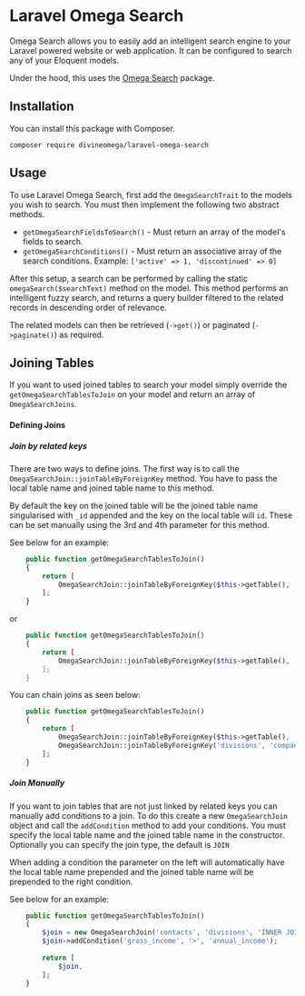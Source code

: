 # Laravel Omega Search

Omega Search allows you to easily add an intelligent search engine to your Laravel powered website or web application. 
It can be configured to search any of your Eloquent models.

Under the hood, this uses the [Omega Search](https://github.com/DivineOmega/omega-search) package.

## Installation

You can install this package with Composer.

```
composer require divineomega/laravel-omega-search
```

## Usage

To use Laravel Omega Search, first add the `OmegaSearchTrait` 
to the models you wish to search. You must then implement 
the following two abstract methods.

* `getOmegaSearchFieldsToSearch()` - Must return an array of the model's fields to search.
* `getOmegaSearchConditions()` - Must return an associative array of the search conditions. Example: `['active' => 1, 'discontinued' => 0]`

After this setup, a search can be performed by calling
the static `omegaSearch($searchText)` method on the model.
This method performs an intelligent fuzzy search, and returns 
a query builder filtered to the related records in descending 
order of relevance.

The related models can then be retrieved (`->get()`) or 
paginated (`->paginate()`) as required.

## Joining Tables

If you want to used joined tables to search your model simply override the `getOmegaSearchTablesToJoin` on your model and return an array of `OmegaSearchJoins`.

#### Defining Joins

##### Join by related keys

There are two ways to define joins. The first way is to call the `OmegaSearchJoin::joinTableByForeignKey` method. You have to pass the local table name and joined table name to this method.

By default the key on the joined table will be the joined table name singularised with `_id` appended and the key on the local table will `id`. These can be set manually using the 3rd and 4th parameter for this method.

See below for an example:
```php
    public function getOmegaSearchTablesToJoin()
    {
        return [
            OmegaSearchJoin::joinTableByForeignKey($this->getTable(), 'divisions'),
        ];
    }
```

or


```php
    public function getOmegaSearchTablesToJoin()
    {
        return [
            OmegaSearchJoin::joinTableByForeignKey($this->getTable(), 'divisions', 'id', 'division_id),
        ];
    }
```

You can chain joins as seen below:

```php
    public function getOmegaSearchTablesToJoin()
    {
        return [
            OmegaSearchJoin::joinTableByForeignKey($this->getTable(), 'divisions'),
            OmegaSearchJoin::joinTableByForeignKey('divisions', 'companies', 'id', 'company_id')
        ];
    }
```



##### Join Manually

If you want to join tables that are not just linked by related keys you can manually add conditions to a join. To do this create a new `OmegaSearchJoin` object and call the `addCondition` method to add your conditions. You must specify the local table name and the joined table name in the constructor. Optionally you can specify the join type, the default is `JOIN`

When adding a condition the parameter on the left will automatically have the local table name prepended and the joined table name will be prepended to the right condition.

See below for an example:

```php
    public function getOmegaSearchTablesToJoin()
    {
        $join = new OmegaSearchJoin('contacts', 'divisions', 'INNER JOIN');
        $join->addCondition('gross_income', '>', 'annual_income');
        
        return [
            $join,
        ];
    }
```
